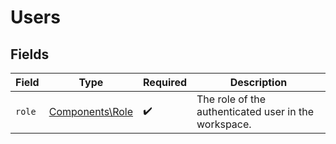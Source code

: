 # Users


## Fields

| Field                                                | Type                                                 | Required                                             | Description                                          |
| ---------------------------------------------------- | ---------------------------------------------------- | ---------------------------------------------------- | ---------------------------------------------------- |
| `role`                                               | [Components\Role](../../Models/Components/Role.md)   | :heavy_check_mark:                                   | The role of the authenticated user in the workspace. |